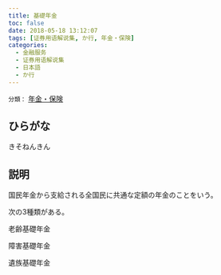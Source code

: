 ```yaml
---
title: 基礎年金
toc: false
date: 2018-05-18 13:12:07
tags: [证券用语解说集, か行, 年金・保険]
categories:
  - 金融服务
  - 证券用语解说集
  - 日本語
  - か行
---
```


`分類：` [年金・保険](/tags/年金・保険/)

## ひらがな

きそねんきん

## 説明

国民年金から支給される全国民に共通な定額の年金のことをいう。

次の3種類がある。

老齢基礎年金

障害基礎年金

遺族基礎年金
